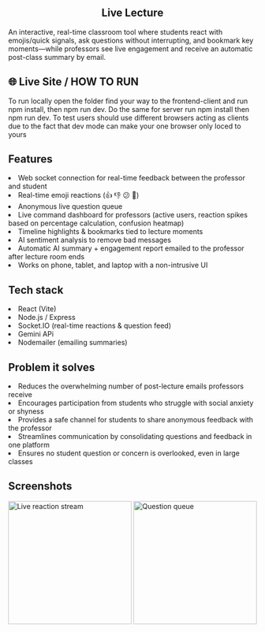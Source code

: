 <h2 align="center"> Live Lecture </h2>  
An interactive, real-time classroom tool where students react with emojis/quick signals, ask questions without interrupting, and bookmark key moments—while professors see live engagement and receive an automatic post-class summary by email.

## 🌐 Live Site / HOW TO RUN

To run locally open the folder find your way to the frontend-client and run npm install, then npm run dev. Do the same for server run npm install then npm run dev. To test users should use different browsers acting as clients due to the fact that dev mode can make your one browser only loced to yours

## Features

<li> Web socket connection for real-time feedback between the professor and student </li>  
<li> Real-time emoji reactions (👍 👎 😕 🤯) </li>  
<li> Anonymous live question queue  </li>  
<li> Live command dashboard for professors (active users, reaction spikes based on percentage calculation, confusion heatmap) </li>  
<li> Timeline highlights & bookmarks tied to lecture moments </li>  
<li> AI sentiment analysis to remove bad messages</li>
<li> Automatic AI summary + engagement report emailed to the professor after lecture room ends</li>
<li> Works on phone, tablet, and laptop with a non-intrusive UI </li>

## Tech stack

<li> React (Vite) </li>  
<li> Node.js / Express </li>  
<li> Socket.IO (real-time reactions & question feed) </li>
<li>  Gemini APi</li>
<li> Nodemailer (emailing summaries) </li>

## Problem it solves

<li>Reduces the overwhelming number of post-lecture emails professors receive</li> <li>Encourages participation from students who struggle with social anxiety or shyness</li> <li>Provides a safe channel for students to share anonymous feedback with the professor</li> <li>Streamlines communication by consolidating questions and feedback in one platform</li> <li>Ensures no student question or concern is overlooked, even in large classes</li>

## Screenshots

<div>
<img width="250" alt="Live reaction stream" src="https://via.placeholder.com/250?text=Live+Reactions" />  
<img width="250" alt="Question queue" src="https://via.placeholder.com/250?text=Question+Queue" />  
</div>
